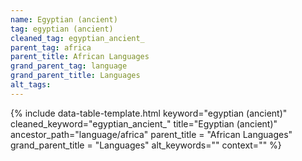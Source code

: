```yaml
---
name: Egyptian (ancient)
tag: egyptian (ancient)
cleaned_tag: egyptian_ancient_
parent_tag: africa
parent_title: African Languages
grand_parent_tag: language
grand_parent_title: Languages
alt_tags: 
---
```


{% include data-table-template.html 
  keyword="egyptian (ancient)" 
  cleaned_keyword="egyptian_ancient_" 
  title="Egyptian (ancient)"
  ancestor_path="language/africa" 
  parent_title = "African Languages"
  grand_parent_title = "Languages"
  alt_keywords=""
  context=""
%}


